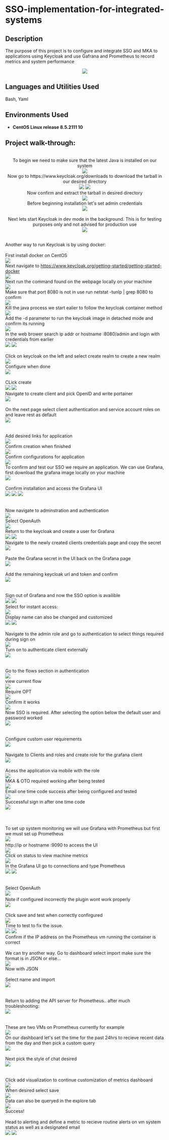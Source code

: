 # SSO-implementation-for-integrated-systems
<h2>Description</h2>
The purpose of this project is to configure and integrate SSO and MKA to applications using Keycloak and use Gafrana and Prometheus to record metrics and system performance 
<p align="center">
<img src="https://github.com/user-attachments/assets/fd782ffc-d154-4bbc-91e5-332e6711e9c1"/>

<h2>Languages and Utilities Used</h2>

Bash, Yaml

<h2>Environments Used </h2>

- <b>CentOS Linux release 8.5.2111
 10</b>

<h2>Project walk-through:</h2>
<p align="center">
  <br/> To begin we need to make sure that the latest Java is installed on our system <br/>
<img src="https://github.com/user-attachments/assets/80ee5d6f-3564-483a-9e69-11445ae7d9aa"/>
  <br/> Now go to https://www.keycloak.org/downloads to download the tarball in our desired directory<br/>
 <img src="https://github.com/user-attachments/assets/6c5cff74-b583-4685-b75a-771b07c76d90"/>
  <img src="https://github.com/user-attachments/assets/2a27fa87-9b18-4d4e-9ba1-005d32456c32"/>
  <br/> Now confirm and extract the tarball in desired directory <br/> 
  <img src="https://github.com/user-attachments/assets/62dcdd7e-08d2-45f4-8827-2261a5d98eaa"/>
<br /> Before beginning installation let's set admin credentials <br/>
 <img src="https://github.com/user-attachments/assets/828a285f-2f91-4a0b-992f-671801363300"/>
 <br /> 
 <br/> Next lets start Keycloak in dev mode in the background. This is for testing purposes only and not advised for production use  <br/>
 <img src="https://github.com/user-attachments/assets/ba19d18c-4a43-4f5f-9acc-f2c22df86b2b"/>

<br/> Another way to run Keycloak is by using docker:  <br/>
<br/> First install docker on CentOS <br/>
<img src="https://github.com/user-attachments/assets/9f4b89a3-2449-405b-8c56-4cb5fb43f7ab"/>
<br/> Next navigate to https://www.keycloak.org/getting-started/getting-started-docker <br/>
<img src="https://github.com/user-attachments/assets/0d22828e-e8e5-4dcb-b528-385a69a016a1"/>
<br/> Next run the command found on the webpage locally on your machine <br/>
<img src="https://github.com/user-attachments/assets/70f2d1e3-8850-4d91-a574-1ff054d95508"/>
<br/> Make sure that port 8080 is not in use run netstat -tunlp | grep 8080 to confirm <br/>
<img src="https://github.com/user-attachments/assets/ff336780-f4a6-4033-b85d-708144d39a28"/>
<br/> Kill the java process we start ealier to follow the keycloak container method <br/>
<img src="https://github.com/user-attachments/assets/856ea7da-4892-4295-ba49-5c7676225cb2"/>
<br/> Add the -d parameter to run the keycloak image in detached mode and confirm its running <br/>
<img src="https://github.com/user-attachments/assets/dfd6739b-ff04-48fa-849a-4c5bd287b3a3"/>
<br/> In the web brower search ip addr or hostname :8080/admin and login with credentials from earlier  <br/>
<img src="https://github.com/user-attachments/assets/7bb44c5c-c7c4-4faf-b7c3-376a398984c0"/>
<img src="https://github.com/user-attachments/assets/aa64c4c5-0b27-4614-83a7-69c2f4f4fb0b"/>
 <br />  
 Click on keycloak on the left and select create realm to create a new realm
<br />
<img src="https://github.com/user-attachments/assets/f1ff6b56-268c-4362-a77b-e34fd34e2cf7"/>
<br/>  Configure when done <br/>
<img src="https://github.com/user-attachments/assets/9e0edd5a-614c-4fbe-89df-acd1ae1e3e2c"/>
  <br/>
  <br/> CLick create <br/>
<img src="https://github.com/user-attachments/assets/b31ce90a-5be4-445d-951d-0d6ab50b9194"/>
 <img src="https://github.com/user-attachments/assets/5e0a9573-c002-47b3-9316-162c18e77bd3"/>
<br /> Navigate to create client and pick OpenID and write portainer <br/>
 <img src="https://github.com/user-attachments/assets/1557919a-5105-4261-8309-fc1181a410b8"/>
 <br /> 
 <br/> On the next page select client authentication and service account roles on and leave rest as default  <br/>
 <img src="https://github.com/user-attachments/assets/88c1f257-5d48-4707-b693-d7c376cf5ce3"/>
 <br />  
<br /> Add desired links for application <br/>
<img src="https://github.com/user-attachments/assets/38528bba-5154-436a-a671-ebddb4c36be0"/>
<br/> Confirm creation when finished <br/>
 <img src="https://github.com/user-attachments/assets/daf1a1ef-f140-463b-bf99-f4e0e304551d"/>
 <br/> Confirm configurations for application <br/>
 <img src="https://github.com/user-attachments/assets/f0ab99a3-b5d6-4f1d-ab07-568b0f58fedc"/>
<br /> To confirm and test our SSO we require an application. We can use Grafana, first download the grafana image locally on your machine <br/>
 <img src="https://github.com/user-attachments/assets/bfb034cc-bc56-4a7b-bc76-85fa6545fe3e"/>
 <br /> 
 <br/> Confirm installation and access the Grafana UI <br/>
 <img src="https://github.com/user-attachments/assets/f933d7ab-0bd6-479b-8b16-e29608d19bfc"/>
 <img src="https://github.com/user-attachments/assets/ebd9a43a-b637-4cb9-b8f4-4cfe5ec42c5a"/>
 <img src="https://github.com/user-attachments/assets/8998f6c0-6e53-447e-a891-3094ea8a0420"/>
 <br />  
<br /> Now navigate to adminstration and authentication <br/>
<img src="https://github.com/user-attachments/assets/3fdcdf24-4c0e-4e39-84f4-d8d87a4e5fd9"/>
<br/> Select OpenAuth <br/>
 <img src="https://github.com/user-attachments/assets/f3918a4e-7438-47e3-bc53-dd3eddf3329c"/>
 <br/> Return to the keycloak and create a user for Grafana <br/>
 <img src="https://github.com/user-attachments/assets/c41f81aa-6f5d-4caf-93af-1b9e276a62de"/>
 <img src="https://github.com/user-attachments/assets/bdd4c645-cb34-4c4e-8732-f57b2a62e61b"/>
 <br/> Navigate to the newly created clients credentials page and copy the secret<br/>
 <img src="https://github.com/user-attachments/assets/58bc2993-b0b9-441f-9b14-d063e5cfa977"/>
 <br/>
<br /> Paste the Grafana secret in the UI back on the Grafana page  <br/>
 <img src="https://github.com/user-attachments/assets/9f0683b5-3364-461a-9414-d1944822b981"/>
 <br /> 
 <br/> Add the remaining keycloak url and token and confirm <br/>
 <img src="https://github.com/user-attachments/assets/a7148dbd-e61d-44e7-a991-44de33072582"/>
 <br />  
<br /> Sign out of Grafana and now the SSO option is availible <br/>
<img src="https://github.com/user-attachments/assets/3fbba20b-7a5d-4f68-80e1-101cd774995e"/>
 <img src="https://github.com/user-attachments/assets/b2e7b146-e99b-4bbd-b925-5b4fc38cbae2"/>
  <br/> Select for instant access: <br/>
 <img src="https://github.com/user-attachments/assets/bd1e668b-118b-462a-bde2-c62a49ea7b11"/>
<br /> Display name can also be changed and customized <br/>
 <img src="https://github.com/user-attachments/assets/ea327591-ff8c-49b6-9f7d-481ec3a2fdd0"/>
 <img src="https://github.com/user-attachments/assets/6e4c14f9-1f4d-4c32-8e21-5d93a0edf90c"/>
 <br /> 
 <br/> Navigate to the admin role and go to authentication to select things required during sign on <br/>
 <img src="https://github.com/user-attachments/assets/36474bf1-531f-4775-a5f0-dfb17b23a8aa"/>
<br/> Turn on to authenticate client externally <br/> 
<img src="https://github.com/user-attachments/assets/564f97ea-5602-4140-85d4-fec40f80d102"/>
 <br />  
<br /> Go to the flows section in authentication <br/>
<img src="https://github.com/user-attachments/assets/fa8638c3-2b31-42df-8b69-2f68ee2cbdb2"/>
<br/> view current flow  <br/>
 <img src="https://github.com/user-attachments/assets/91e14699-01ac-4305-ae45-0d28f8a3134d"/>
<br /> Require OPT <br/>
 <img src="https://github.com/user-attachments/assets/edc83507-19b4-469d-abc0-6ab9874dd181"/>
 <br /> Confirm it works <br/>
 <img src="https://github.com/user-attachments/assets/918a2cb2-33cb-41c7-884f-43ccb5bbe3c3"/>
 <br/> Now SSO is required. After selecting the option below the default user and password worked <br/>
 <img src="https://github.com/user-attachments/assets/1ea9f312-7da3-40c2-8968-6dc018c48954"/>
 <br />  
<br /> Configure custom user requirements <br/>
<img src="https://github.com/user-attachments/assets/68d390f7-75d3-4832-95ac-205ccbfd3e4e"/>
<br/>
<br /> Navigate to Clients and roles and create role for the grafana client  <br/>
 <img src="https://github.com/user-attachments/assets/980fc923-3b39-47ea-847a-3ced8da1b515"/>
 <br /> 
 <br/> Acess the application via mobile with the role  <br/>
 <img src="https://github.com/user-attachments/assets/0c1d5436-027e-4969-8bf5-4e502632bab0"/>
 <br/> MKA & OTO required working after being tested <br/>
 <img src="https://github.com/user-attachments/assets/76ee2062-6d31-4ef7-8025-e7df58105bb8"/>
 <br/> Email one time code success after being configured and tested <br/>
 <img src="https://github.com/user-attachments/assets/12ce37ec-56af-408e-9e8b-b4a9905706a9"/>
 <br/> Successful sign in after one time code <br/>
 <img src="https://github.com/user-attachments/assets/96d38559-b15c-4a9b-a2a8-55761b5d2561"/>
 <br/>
 <br />  
<br /> To set up system monitoring we will use Grafana with Prometheus but first we must set up Prometheus <br/>
<img src="https://github.com/user-attachments/assets/3a8189dd-4437-489d-b2d0-c9a0921075d7"/>
 <img src=""/>
<br /> http://ip or hostname :9090 to access the UI <br/>
 <img src="https://github.com/user-attachments/assets/4efe3bbf-3610-4068-9024-0bab74f86975"/>
 <br /> Click on status to view machine metrics<br/>
 <img src="https://github.com/user-attachments/assets/18dc88aa-fa8b-4162-8346-f54a57441e88"/>
 <br/> In the Grafana UI go to connections and type Prometheus <br/>
 <img src="https://github.com/user-attachments/assets/024dae9e-3efe-48b5-a1eb-4b92eea4afe9"/>
 <img src="https://github.com/user-attachments/assets/964bce2c-01f8-48e8-9fd2-4b58d259d102"/>
 <br />  
<br /> Select OpenAuth <br/>
<img src="https://github.com/user-attachments/assets/0155f1f7-6f3e-448e-853e-c25aa1e31180"/>
 <img src=""/>
<br /> Note if configured incorrectly the plugin wont work properly <br/>
 <img src="https://github.com/user-attachments/assets/8249e20f-2c41-4cd5-8ad9-4289e329996f"/>
 <br /> 
 <br/> Click save and test when correctly confirgured <br/>
 <img src="https://github.com/user-attachments/assets/a2db357e-b5c9-4961-b0a8-72e4e35d6628"/>
 <br /> Time to test to fix the issue.  <br/>
 <img src="https://github.com/user-attachments/assets/f6ed3eac-0250-420f-936c-4bdbd485e910"/>
 <img src="https://github.com/user-attachments/assets/94163ecf-8391-40f3-97a2-a1d9123dc663"/>
<br /> Confirm if the IP address on the Prometheus vm running the container is correct <br/>
<br/> We can try another way. Go to dashboard select import make sure the format is in JSON or else...<br/>
<img src="https://github.com/user-attachments/assets/060204a1-ca99-4272-ab4d-1be6688fed0f"/>
<br/> Now with JSON <br/>
<br/> Select name and import<br/>
 <img src="https://github.com/user-attachments/assets/3cd2dac3-3e3e-4431-baea-af6992402196"/>
<br />
 <br /> 
 <br/> Return to adding the API server for Prometheus.. after much troubleshooting: <br/>
 <img src="https://github.com/user-attachments/assets/02504abc-875b-434b-9f56-bef23aff5209"/>
 <br />  
<br/> These are two VMs on Prometheus currently for example <br/>
 <img src="https://github.com/user-attachments/assets/e3094900-b66c-413d-b1a3-d768afc61df4"/>
<br /> On our dashboard let's set the time for the past 24hrs to recieve recent data from the day and then pick a custom query <br/>
 <img src="https://github.com/user-attachments/assets/8183bc5c-ed1e-4364-a37d-67134dc1cfa1"/>
 <br /> 
 <br/> Next pick the style of chat desired <br/>
 <img src="https://github.com/user-attachments/assets/63937b2a-8533-4164-bc16-707444b3362a"/>
 <br />  
<br /> Click add visualization to continue customization of metrics dashboard <br/>
<img src="https://github.com/user-attachments/assets/ec22a232-2b11-43fc-8c0c-d3a95061a6cb"/>
<br/> When desired select save <br/>
 <img src="https://github.com/user-attachments/assets/511d88dd-ff01-487e-bbdc-eb5cfd661ef1"/>
<br /> Data can also be queryed in the explore tab <br/>
 <img src="https://github.com/user-attachments/assets/b2d42e7f-3667-469d-92dc-622dccf8ea1c"/>
 <br/> Success! <br/>
 <br/> Head to alerting and define a metric to recieve routine alerts on vm system status as well as a designated email <br/>
 <img src="https://github.com/user-attachments/assets/be7455cc-5b86-4392-8bb4-e76095efa792"/>
 <img src="https://github.com/user-attachments/assets/772427be-a1c7-4b0e-9aa8-33bf81511f8f"/>
